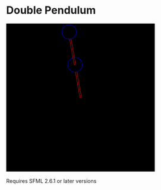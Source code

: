 # Double Pendulum
 
<img src="/assets/dp.gif" width="400" height="400">

Requires SFML 2.6.1 or later versions
